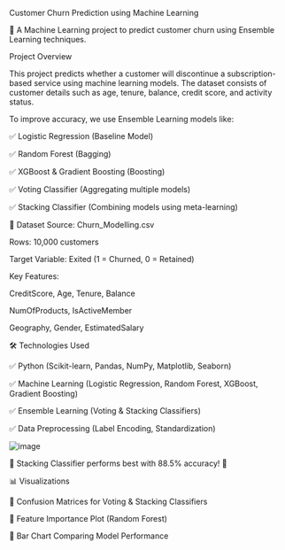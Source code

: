  Customer Churn Prediction using Machine Learning

 
🚀 A Machine Learning project to predict customer churn using Ensemble Learning techniques.

Project Overview


This project predicts whether a customer will discontinue a subscription-based service using machine learning models. The dataset consists of customer details such as age, tenure, balance, credit score, and activity status.

To improve accuracy, we use Ensemble Learning models like:


✅ Logistic Regression (Baseline Model)


✅ Random Forest (Bagging)


✅ XGBoost & Gradient Boosting (Boosting)


✅ Voting Classifier (Aggregating multiple models)


✅ Stacking Classifier (Combining models using meta-learning)



📂 Dataset
Source: Churn_Modelling.csv

Rows: 10,000 customers

Target Variable: Exited (1 = Churned, 0 = Retained)

Key Features:

CreditScore, Age, Tenure, Balance

NumOfProducts, IsActiveMember

Geography, Gender, EstimatedSalary


🛠️ Technologies Used


✅ Python (Scikit-learn, Pandas, NumPy, Matplotlib, Seaborn)



✅ Machine Learning (Logistic Regression, Random Forest, XGBoost, Gradient Boosting)


✅ Ensemble Learning (Voting & Stacking Classifiers)


✅ Data Preprocessing (Label Encoding, Standardization)



![image](https://github.com/user-attachments/assets/4f9270cc-bd24-4b93-9b51-34763d579cf1)


📌 Stacking Classifier performs best with 88.5% accuracy! 🎯

📊 Visualizations


📌 Confusion Matrices for Voting & Stacking Classifiers


📌 Feature Importance Plot (Random Forest)


📌 Bar Chart Comparing Model Performance





